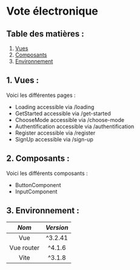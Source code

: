 # Vote électronique  
  
## Table des matières :  
  
1. [Vues](README.md#1-vues-)  
2. [Composants](README.md#2-composants-)  
3. [Environnement](README.md#3-environnement-)  
  
  
## 1. Vues :  
  
Voici les différentes pages :  
  
-   Loading accessible via /loading  
-   GetStarted accessible via /get-started  
-   ChooseMode accessible via /choose-mode  
-   Authentification accessible via /authentification  
-   Register accessible via /register  
-   SignUp accessible via /sign-up  
    
## 2. Composants :  
  
Voici les différents composants :  
  
-   ButtonComponent
-   InputComponent 
  
## 3. Environnement :  
  
| _Nom_ | _Version_ |  
| :-----: | :-------: |  
| Vue | ^3.2.41 |  
| Vue router | ^4.1.6 |  
| Vite | ^3.1.8 |
  
